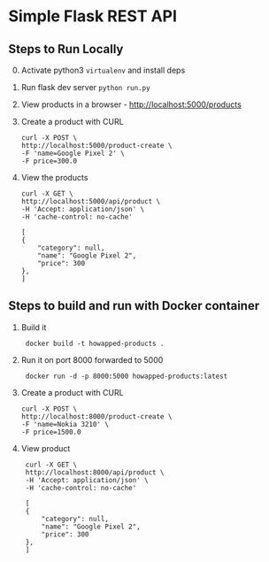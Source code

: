# Simple Flask REST API

## Steps to Run Locally

0. Activate python3 `virtualenv` and install deps
1. Run flask dev server
    `python run.py`
2. View products in a browser - [http://localhost:5000/products](http://localhost:5000/products)
3. Create a product with CURL

    ```
    curl -X POST \
    http://localhost:5000/product-create \
    -F 'name=Google Pixel 2' \
    -F price=300.0
    ```
4. View the products


    ```
    curl -X GET \
    http://localhost:5000/api/product \
    -H 'Accept: application/json' \
    -H 'cache-control: no-cache'

    [
    {
        "category": null,
        "name": "Google Pixel 2",
        "price": 300
    },
    ]
    ```

## Steps to build and run with Docker container

1. Build it


        docker build -t howapped-products .

2. Run it on port 8000 forwarded to 5000


        docker run -d -p 8000:5000 howapped-products:latest

3. Create a product with CURL

    ```
    curl -X POST \
    http://localhost:8000/product-create \
    -F 'name=Nokia 3210' \    
    -F price=1500.0
    ```

4. View product


        curl -X GET \
        http://localhost:8000/api/product \
        -H 'Accept: application/json' \
        -H 'cache-control: no-cache'

        [
        {
            "category": null,
            "name": "Google Pixel 2",
            "price": 300
        },
        ]
